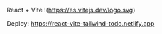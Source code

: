 React + Vite
!(https://es.vitejs.dev/logo.svg)

Deploy: https://react-vite-tailwind-todo.netlify.app
